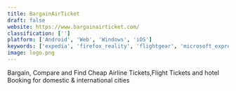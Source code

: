 ```yaml
---
title: BargainAirTicket
draft: false 
website: https://www.bargainairticket.com/
classification: ['']
platform: ['Android', 'Web', 'Windows', 'iOS']
keywords: ['expedia', 'firefox_reality', 'flightgear', 'microsoft_expression_web', 'microsoft_flight', 'sift_app', 'skyscanner', 'virtual_desktop']
image: logo.png
---
```

Bargain, Compare and Find Cheap Airline Tickets,Flight Tickets and hotel Booking for domestic & international cities